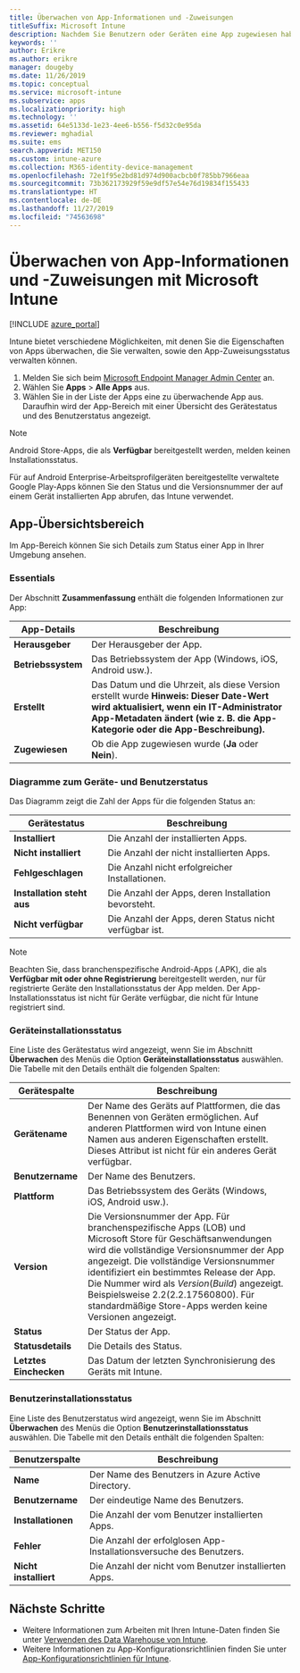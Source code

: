 ```yaml
---
title: Überwachen von App-Informationen und -Zuweisungen
titleSuffix: Microsoft Intune
description: Nachdem Sie Benutzern oder Geräten eine App zugewiesen haben, können Sie mithilfe dieser Informationen den Status der App überwachen.
keywords: ''
author: Erikre
ms.author: erikre
manager: dougeby
ms.date: 11/26/2019
ms.topic: conceptual
ms.service: microsoft-intune
ms.subservice: apps
ms.localizationpriority: high
ms.technology: ''
ms.assetid: 64e5133d-1e23-4ee6-b556-f5d32c0e95da
ms.reviewer: mghadial
ms.suite: ems
search.appverid: MET150
ms.custom: intune-azure
ms.collection: M365-identity-device-management
ms.openlocfilehash: 72e1f95e2bd81d974d900acbcb0f785bb7966eaa
ms.sourcegitcommit: 73b362173929f59e9df57e54e76d19834f155433
ms.translationtype: HT
ms.contentlocale: de-DE
ms.lasthandoff: 11/27/2019
ms.locfileid: "74563698"
---
```

# <a name="monitor-app-information-and-assignments-with-microsoft-intune"></a>Überwachen von App-Informationen und -Zuweisungen mit Microsoft Intune

[!INCLUDE [azure_portal](../includes/azure_portal.md)]

Intune bietet verschiedene Möglichkeiten, mit denen Sie die Eigenschaften von Apps überwachen, die Sie verwalten, sowie den App-Zuweisungsstatus verwalten können.

1. Melden Sie sich beim [Microsoft Endpoint Manager Admin Center](https://go.microsoft.com/fwlink/?linkid=2109431) an.
2. Wählen Sie **Apps** > **Alle Apps** aus.
3. Wählen Sie in der Liste der Apps eine zu überwachende App aus. Daraufhin wird der App-Bereich mit einer Übersicht des Gerätestatus und des Benutzerstatus angezeigt.

> [!NOTE]
> Android Store-Apps, die als **Verfügbar** bereitgestellt werden, melden keinen Installationsstatus.
>
> Für auf Android Enterprise-Arbeitsprofilgeräten bereitgestellte verwaltete Google Play-Apps können Sie den Status und die Versionsnummer der auf einem Gerät installierten App abrufen, das Intune verwendet. 

## <a name="app-overview-pane"></a>App-Übersichtsbereich

Im App-Bereich können Sie sich Details zum Status einer App in Ihrer Umgebung ansehen.

### <a name="essentials"></a>Essentials
Der Abschnitt **Zusammenfassung** enthält die folgenden Informationen zur App:

 | **App-Details**            | **Beschreibung**                                                      |
|------------------------|------------------------------------------------------------------|
| **Herausgeber**          | Der Herausgeber der App.                                            |
| **Betriebssystem**   | Das Betriebssystem der App (Windows, iOS, Android usw.). |
| **Erstellt**             | Das Datum und die Uhrzeit, als diese Version erstellt wurde <b>**Hinweis:** Dieser Date-Wert wird aktualisiert, wenn ein IT-Administrator App-Metadaten ändert (wie z. B. die App-Kategorie oder die App-Beschreibung).                        |
| **Zugewiesen**           | Ob die App zugewiesen wurde (**Ja** oder **Nein**).                  |

### <a name="device-and-user-status-graphs"></a>Diagramme zum Geräte- und Benutzerstatus
Das Diagramm zeigt die Zahl der Apps für die folgenden Status an:

| **Gerätestatus**       | **Beschreibung**                                       |
|-----------------------|-------------------------------------------------------|
| **Installiert**         | Die Anzahl der installierten Apps.                         |
| **Nicht installiert**     | Die Anzahl der nicht installierten Apps.                     |
| **Fehlgeschlagen**            | Die Anzahl nicht erfolgreicher Installationen.                   |
| **Installation steht aus**   | Die Anzahl der Apps, deren Installation bevorsteht. |
| **Nicht verfügbar**           | Die Anzahl der Apps, deren Status nicht verfügbar ist.            |

> [!NOTE]
> Beachten Sie, dass branchenspezifische Android-Apps (.APK), die als **Verfügbar mit oder ohne Registrierung** bereitgestellt werden, nur für registrierte Geräte den Installationsstatus der App melden. Der App-Installationsstatus ist nicht für Geräte verfügbar, die nicht für Intune registriert sind.

### <a name="device-install-status"></a>Geräteinstallationsstatus

Eine Liste des Gerätestatus wird angezeigt, wenn Sie im Abschnitt **Überwachen** des Menüs die Option **Geräteinstallationsstatus** auswählen. Die Tabelle mit den Details enthält die folgenden Spalten:

| **Gerätespalte**      | **Beschreibung**                                                                                                                                                                                                                                            |
|----------------------|------------------------------------------------------------------------------------------------------------------------------------------------------------------------------------------------------------------------------------------------------------|
| **Gerätename**      | Der Name des Geräts auf Plattformen, die das Benennen von Geräten ermöglichen. Auf anderen Plattformen wird von Intune einen Namen aus anderen Eigenschaften erstellt. Dieses Attribut ist nicht für ein anderes Gerät verfügbar.                                                                       |
| **Benutzername**        | Der Name des Benutzers.                                                                                                                                                                                                                                      |
| **Plattform**         | Das Betriebssystem des Geräts (Windows, iOS, Android usw.).                                                                                                                                                                                           |
| **Version**          | Die Versionsnummer der App. Für branchenspezifische Apps (LOB) und Microsoft Store für Geschäftsanwendungen wird die vollständige Versionsnummer der App angezeigt. Die vollständige Versionsnummer identifiziert ein bestimmtes Release der App. Die Nummer wird als _Version_(_Build_) angezeigt. Beispielsweise 2.2(2.2.17560800). Für standardmäßige Store-Apps werden keine Versionen angezeigt. |
| **Status**           | Der Status der App.                                                                                                                                                                                                                                     |
| **Statusdetails**   | Die Details des Status.                                                                                                                                                                                                                                     |
| **Letztes Einchecken**    | Das Datum der letzten Synchronisierung des Geräts mit Intune.                                                                                                                                                                                                                  |


### <a name="user-install-status"></a>Benutzerinstallationsstatus

Eine Liste des Benutzerstatus wird angezeigt, wenn Sie im Abschnitt **Überwachen** des Menüs die Option **Benutzerinstallationsstatus** auswählen. Die Tabelle mit den Details enthält die folgenden Spalten:

| **Benutzerspalte**     | **Beschreibung**                           |
|---------------------|-------------------------------------------|
| **Name**            | Der Name des Benutzers in Azure Active Directory.         |
| **Benutzername**       | Der eindeutige Name des Benutzers.              |
| **Installationen**   | Die Anzahl der vom Benutzer installierten Apps. |
| **Fehler**        | Die Anzahl der erfolglosen App-Installationsversuche des Benutzers.     |
| **Nicht installiert**   | Die Anzahl der nicht vom Benutzer installierten Apps. |


## <a name="next-steps"></a>Nächste Schritte

- Weitere Informationen zum Arbeiten mit Ihren Intune-Daten finden Sie unter [Verwenden des Data Warehouse von Intune](../reports-nav-create-intune-reports.md).
- Weitere Informationen zu App-Konfigurationsrichtlinien finden Sie unter [App-Konfigurationsrichtlinien für Intune](app-configuration-policies-overview.md).
